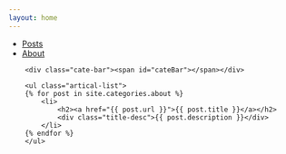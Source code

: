 ```yaml
---
layout: home
---
```


<div class="index-content about">
    <div class="section">
        <ul class="artical-cate">
            <li><a href="/"><span>Posts</span></a></li>
            <li style="on"><a href="/about"><span>About</span></a></li>
        </ul>

        <div class="cate-bar"><span id="cateBar"></span></div>

        <ul class="artical-list">
        {% for post in site.categories.about %}
            <li>
                <h2><a href="{{ post.url }}">{{ post.title }}</a></h2>
                <div class="title-desc">{{ post.description }}</div>
            </li>
        {% endfor %}
        </ul>
</div>
